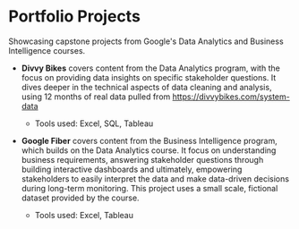 # Portfolio Projects
Showcasing capstone projects from Google's Data Analytics and Business Intelligence courses. 

- **Divvy Bikes** covers content from the Data Analytics program, with the focus on providing data insights on specific stakeholder questions. It dives deeper in the technical aspects of data cleaning and analysis, using 12 months of real data pulled from https://divvybikes.com/system-data   
  - Tools used: Excel, SQL, Tableau

- **Google Fiber** covers content from the Business Intelligence program, which builds on the Data Analytics course. It focus on understanding business requirements,  answering stakeholder questions through building interactive dashboards and ultimately, empowering stakeholders to easily interpret the data and make data-driven decisions during long-term monitoring. This project uses a small scale, fictional dataset provided by the course.
  - Tools used: Excel, Tableau 
